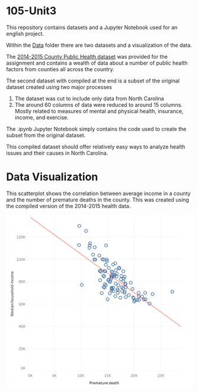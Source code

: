 # 105-Unit3
This repository contains datasets and a Jupyter Notebook used for an english project.

Within the [Data](https://github.com/GarrettTH1/105-Unit3/tree/main/Data) folder there are two datasets and a visualization of the data.

The [2014-2015 County Public Health dataset](https://github.com/GarrettTH1/105-Unit3/blob/main/Data/CountyHealthData_2014-2015.csv) was provided for the assignment and contains a wealth of data about a number of public health factors from counties all across the country.

The second dataset with compiled at the end is a subset of the original dataset created using two major processes

1. The dataset was cut to include only data from North Carolina
2. The around 60 columns of data were reduced to around 15 columns. Mostly related to measures of mental and physical health, insurance, income, and exercise.

The .ipynb Jupyter Notebook simply contains the code used to create the subset from the original dataset.


This compiled dataset should offer relatively easy ways to analyze health issues and their causes in North Carolina.  



# Data Visualization
This scatterplot shows the correlation between average income in a county and the number of premature deaths in the county. This was created using the compiled version of the 2014-2015 health data.

![Scatterplot](/Data/Scatterplot.png)
